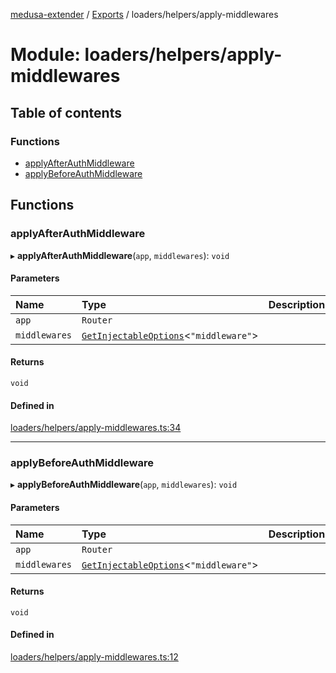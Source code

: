 [medusa-extender](../README.md) / [Exports](../modules.md) / loaders/helpers/apply-middlewares

# Module: loaders/helpers/apply-middlewares

## Table of contents

### Functions

- [applyAfterAuthMiddleware](loaders_helpers_apply_middlewares.md#applyafterauthmiddleware)
- [applyBeforeAuthMiddleware](loaders_helpers_apply_middlewares.md#applybeforeauthmiddleware)

## Functions

### applyAfterAuthMiddleware

▸ **applyAfterAuthMiddleware**(`app`, `middlewares`): `void`

#### Parameters

| Name | Type | Description |
| :------ | :------ | :------ |
| `app` | `Router` |  |
| `middlewares` | [`GetInjectableOptions`](core_types.md#getinjectableoptions)<``"middleware"``\> |  |

#### Returns

`void`

#### Defined in

[loaders/helpers/apply-middlewares.ts:34](https://github.com/adrien2p/medusa-extender/blob/dcdc178/src/loaders/helpers/apply-middlewares.ts#L34)

___

### applyBeforeAuthMiddleware

▸ **applyBeforeAuthMiddleware**(`app`, `middlewares`): `void`

#### Parameters

| Name | Type | Description |
| :------ | :------ | :------ |
| `app` | `Router` |  |
| `middlewares` | [`GetInjectableOptions`](core_types.md#getinjectableoptions)<``"middleware"``\> |  |

#### Returns

`void`

#### Defined in

[loaders/helpers/apply-middlewares.ts:12](https://github.com/adrien2p/medusa-extender/blob/dcdc178/src/loaders/helpers/apply-middlewares.ts#L12)
